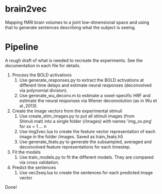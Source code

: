 # brain2vec
Mapping fMRI brain volumes to a joint low-dimensional space and using that to generate sentences describing what the subject is seeing.

# Pipeline
A rough draft of what is needed to recreate the experiments. See the documentation in each file for details.

1. Process the BOLD activations
	1. Use generate_responses.py to extract the BOLD activations at different time delays and estimate neural responses (deconvolved via polynomial division).
	2. Use generate_wu_deconv.m to estimate a voxel-specific HRF and estimate the neural responses via Wiener deconvolution (as in Wu et al.,2013).
2. Create the image vectors from the experimental stimuli
	1. Use create_stim_images.py to put all stimuli images (from Stimuli.mat) into a single folder (/images) with names 'img_xx.png' for xx = 1 ... n
	2. Use img2vec.lua to create the feature vector representation of each image in the folder /images. Saved as train_feats.h5
	3. Use generate_feats.py to generate the subsampled, averaged and deconvolved feature representations for each timestep.
3. Fit the models
	1. Use train_models.py to fit the different models. They are compared via cross validation.
4. Predict the sentences
	1. Use vec2seq.lua to create the sentences for each predicted image vector

Done!
